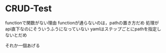 # CRUD-Test
functionで関数がない理由
functionが通らないのは，pathの置き方だめ
処理がapi直下なのにそういうふうになっていない
yamlはステップごとにpathを指定しないとだめ

それか一個あげる
